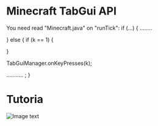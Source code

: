 # Minecraft TabGui API
You need read "Minecraft.java"
on "runTick":
 if (...) {
  ........
  
 } else {
   if (k == 1) {
   
   }
   
   TabGuiManager.onKeyPresses(k);

   ...........
   ;
}

# Tutoria
![Image text](https://raw.github.com/TNTChinaAAA/repositpry/master/Minecraft-TabGui-API/IMAGE/runTick.png)
